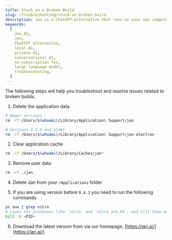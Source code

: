 ```yaml
---
title: Stuck on a Broken Build
slug: /troubleshooting/stuck-on-broken-build
description: Jan is a ChatGPT-alternative that runs on your own computer, with a local API server.
keywords:
  [
    Jan AI,
    Jan,
    ChatGPT alternative,
    local AI,
    private AI,
    conversational AI,
    no-subscription fee,
    large language model,
    troubleshooting,
  ]
---
```


The following steps will help you troubleshoot and resolve issues related to broken builds.

1. Delete the application data

```bash
# Newer versions
rm -rf /Users/$(whoami)/Library/Application\ Support/jan

# Versions 0.2.0 and older
rm -rf /Users/$(whoami)/Library/Application\ Support/jan-electron
```

2. Clear application cache

```bash
rm -rf /Users/$(whoami)/Library/Caches/jan*
```

3. Remove user data

```bash
rm -rf ./jan
```

4. Delete Jan from your `/Applications` folder

5. If you are using version before `0.4.2` you need to run the following commands

```bash
ps aux | grep nitro
# Looks for processes like `nitro` and `nitro_arm_64`, and kill them one by one by process ID
kill -9 <PID>
```

6. Download the latest version from via our homepage, [https://jan.ai/](https://jan.ai/).
